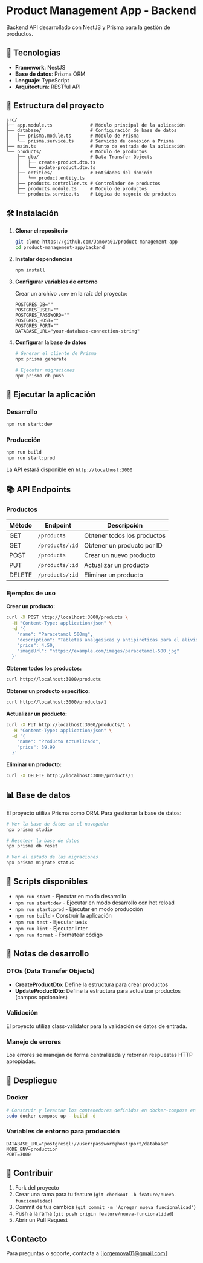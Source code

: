 # Product Management App - Backend

Backend API desarrollado con NestJS y Prisma para la gestión de productos.

## 🚀 Tecnologías

- **Framework**: NestJS
- **Base de datos**: Prisma ORM
- **Lenguaje**: TypeScript
- **Arquitectura**: RESTful API

## 📁 Estructura del proyecto

```
src/
├── app.module.ts              # Módulo principal de la aplicación
├── database/                  # Configuración de base de datos
│   ├── prisma.module.ts       # Módulo de Prisma
│   └── prisma.service.ts      # Servicio de conexión a Prisma
├── main.ts                    # Punto de entrada de la aplicación
└── products/                  # Módulo de productos
    ├── dto/                   # Data Transfer Objects
    │   ├── create-product.dto.ts
    │   └── update-product.dto.ts
    ├── entities/              # Entidades del dominio
    │   └── product.entity.ts
    ├── products.controller.ts # Controlador de productos
    ├── products.module.ts     # Módulo de productos
    └── products.service.ts    # Lógica de negocio de productos
```

## 🛠️ Instalación

1. **Clonar el repositorio**

   ```bash
   git clone https://github.com/Jamova01/product-management-app
   cd product-management-app/backend
   ```

2. **Instalar dependencias**

   ```bash
   npm install
   ```

3. **Configurar variables de entorno**

   Crear un archivo `.env` en la raíz del proyecto:

   ```env
   POSTGRES_DB=""
   POSTGRES_USER=""
   POSTGRES_PASSWORD=""
   POSTGRES_HOST=""
   POSTGRES_PORT=""
   DATABASE_URL="your-database-connection-string"
   ```

4. **Configurar la base de datos**

   ```bash
   # Generar el cliente de Prisma
   npx prisma generate

   # Ejecutar migraciones
   npx prisma db push
   ```

## 🚦 Ejecutar la aplicación

### Desarrollo

```bash
npm run start:dev
```

### Producción

```bash
npm run build
npm run start:prod
```

La API estará disponible en `http://localhost:3000`

## 📚 API Endpoints

### Productos

| Método | Endpoint        | Descripción                 |
| ------ | --------------- | --------------------------- |
| GET    | `/products`     | Obtener todos los productos |
| GET    | `/products/:id` | Obtener un producto por ID  |
| POST   | `/products`     | Crear un nuevo producto     |
| PUT    | `/products/:id` | Actualizar un producto      |
| DELETE | `/products/:id` | Eliminar un producto        |

### Ejemplos de uso

**Crear un producto:**

```bash
curl -X POST http://localhost:3000/products \
  -H "Content-Type: application/json" \
  -d '{
    "name": "Paracetamol 500mg",
    "description": "Tabletas analgésicas y antipiréticas para el alivio del dolor leve a moderado y la fiebre.",
    "price": 4.50,
    "imageUrl": "https://example.com/images/paracetamol-500.jpg"
  }'
```

**Obtener todos los productos:**

```bash
curl http://localhost:3000/products
```

**Obtener un producto específico:**

```bash
curl http://localhost:3000/products/1
```

**Actualizar un producto:**

```bash
curl -X PUT http://localhost:3000/products/1 \
  -H "Content-Type: application/json" \
  -d '{
    "name": "Producto Actualizado",
    "price": 39.99
  }'
```

**Eliminar un producto:**

```bash
curl -X DELETE http://localhost:3000/products/1
```

## 📊 Base de datos

El proyecto utiliza Prisma como ORM. Para gestionar la base de datos:

```bash
# Ver la base de datos en el navegador
npx prisma studio

# Resetear la base de datos
npx prisma db reset

# Ver el estado de las migraciones
npx prisma migrate status
```

## 🔧 Scripts disponibles

- `npm run start` - Ejecutar en modo desarrollo
- `npm run start:dev` - Ejecutar en modo desarrollo con hot reload
- `npm run start:prod` - Ejecutar en modo producción
- `npm run build` - Construir la aplicación
- `npm run test` - Ejecutar tests
- `npm run lint` - Ejecutar linter
- `npm run format` - Formatear código

## 📝 Notas de desarrollo

### DTOs (Data Transfer Objects)

- **CreateProductDto**: Define la estructura para crear productos
- **UpdateProductDto**: Define la estructura para actualizar productos (campos opcionales)

### Validación

El proyecto utiliza class-validator para la validación de datos de entrada.

### Manejo de errores

Los errores se manejan de forma centralizada y retornan respuestas HTTP apropiadas.

## 🚀 Despliegue

### Docker

```bash
# Construir y levantar los contenedores definidos en docker-compose en modo detached
sudo docker compose up --build -d

```

### Variables de entorno para producción

```env
DATABASE_URL="postgresql://user:password@host:port/database"
NODE_ENV=production
PORT=3000
```

## 🤝 Contribuir

1. Fork del proyecto
2. Crear una rama para tu feature (`git checkout -b feature/nueva-funcionalidad`)
3. Commit de tus cambios (`git commit -m 'Agregar nueva funcionalidad'`)
4. Push a la rama (`git push origin feature/nueva-funcionalidad`)
5. Abrir un Pull Request

## 📞 Contacto

Para preguntas o soporte, contacta a [jorgemova01@gmail.com]

